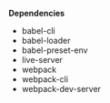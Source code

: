 


<b>Dependencies</b>
* babel-cli
* babel-loader
* babel-preset-env
* live-server
* webpack
* webpack-cli
* webpack-dev-server
